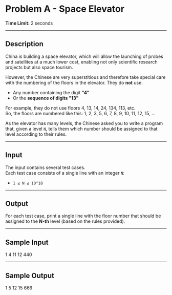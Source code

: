 # Problem A - Space Elevator
 
**Time Limit:** 2 seconds

---

## Description

China is building a space elevator, which will allow the launching of probes and satellites at a much lower cost, enabling not only scientific research projects but also space tourism.

However, the Chinese are very superstitious and therefore take special care with the numbering of the floors in the elevator. They do **not** use:

- Any number containing the digit **"4"**
- Or the **sequence of digits "13"**

For example, they do not use floors 4, 13, 14, 24, 134, 113, etc.  
So, the floors are numbered like this:
    1, 2, 3, 5, 6, 7, 8, 9, 10, 11, 12, 15, …

As the elevator has many levels, the Chinese asked you to write a program that, given a level `N`, tells them which number should be assigned to that level according to their rules.

---

## Input

The input contains several test cases.  
Each test case consists of a single line with an integer `N`:

- `1 ≤ N ≤ 10^18`

---

## Output

For each test case, print a single line with the floor number that should be assigned to the **N-th** level (based on the rules provided).

---

## Sample Input
1
4
11
12
440

---

## Sample Output
1
5
12
15
666